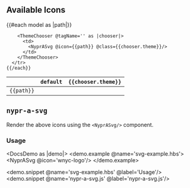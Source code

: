 ## Available Icons
<table class="example-grid">
  <thead>
    <tr>
      <th></th>
      <th><code>default</code></th>
      <ThemeChooser @tagName='' as |chooser|>
        <th><code>{{chooser.theme}}</code></th>
      </ThemeChooser>
    </tr>
  </thead>
  <tbody>
    {{#each model as |path|}}
      <tr>
        <td class="example-label"><code>{{path}}</code></td>
        <td>
          <NyprASvg @icon={{path}} />
        </td>

        <ThemeChooser @tagName='' as |chooser|>
          <td>
            <NyprASvg @icon={{path}} @class={{chooser.theme}}/>
          </td>
        </ThemeChooser>
      </tr>
    {{/each}}
  </tbody>
</table>

## `nypr-a-svg`

Render the above icons using the `<NyprASvg/>` component.


### Usage

<DocsDemo as |demo|>
  <demo.example @name='svg-example.hbs'>
    <NyprASvg @icon='wnyc-logo'/>
  </demo.example>

  <demo.snippet @name='svg-example.hbs' @label='Usage'/>
  <demo.snippet @name='nypr-a-svg.js' @label='nypr-a-svg.js'/>
</DocsDemo>
